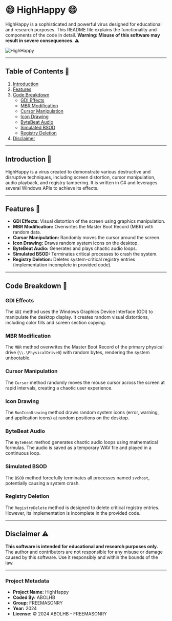 # 😄 HighHappy 😄

HighHappy is a sophisticated and powerful virus designed for educational and research purposes. This README file explains the functionality and components of the code in detail. **Warning: Misuse of this software may result in severe consequences. ⚠️**

![HighHappy](https://i.ibb.co/z6Vq7mM/High-Happy.png)

---

## Table of Contents 📑
1. [Introduction](#introduction)
2. [Features](#features)
3. [Code Breakdown](#code-breakdown)
   - [GDI Effects](#gdi-effects)
   - [MBR Modification](#mbr-modification)
   - [Cursor Manipulation](#cursor-manipulation)
   - [Icon Drawing](#icon-drawing)
   - [ByteBeat Audio](#bytebeat-audio)
   - [Simulated BSOD](#simulated-bsod)
   - [Registry Deletion](#registry-deletion)
4. [Disclaimer](#disclaimer)

---

## Introduction 🚀

HighHappy is a virus created to demonstrate various destructive and disruptive techniques, including screen distortion, cursor manipulation, audio playback, and registry tampering. It is written in C# and leverages several Windows APIs to achieve its effects.

---

## Features 🔧

- **GDI Effects:** Visual distortion of the screen using graphics manipulation.
- **MBR Modification:** Overwrites the Master Boot Record (MBR) with random data.
- **Cursor Manipulation:** Randomly moves the cursor around the screen.
- **Icon Drawing:** Draws random system icons on the desktop.
- **ByteBeat Audio:** Generates and plays chaotic audio loops.
- **Simulated BSOD:** Terminates critical processes to crash the system.
- **Registry Deletion:** Deletes system-critical registry entries (implementation incomplete in provided code).

---

## Code Breakdown 📝

### GDI Effects
The `GDI` method uses the Windows Graphics Device Interface (GDI) to manipulate the desktop display. It creates random visual distortions, including color fills and screen section copying.

### MBR Modification
The `MBR` method overwrites the Master Boot Record of the primary physical drive (`\\.\PhysicalDrive0`) with random bytes, rendering the system unbootable.

### Cursor Manipulation
The `Cursor` method randomly moves the mouse cursor across the screen at rapid intervals, creating a chaotic user experience.

### Icon Drawing
The `RunIconDrawing` method draws random system icons (error, warning, and application icons) at random positions on the desktop.

### ByteBeat Audio
The `ByteBeat` method generates chaotic audio loops using mathematical formulas. The audio is saved as a temporary WAV file and played in a continuous loop.

### Simulated BSOD
The `BSOD` method forcefully terminates all processes named `svchost`, potentially causing a system crash.

### Registry Deletion
The `RegistryDelete` method is designed to delete critical registry entries. However, its implementation is incomplete in the provided code.

---

## Disclaimer ⚠️

**This software is intended for educational and research purposes only.**  
The author and contributors are not responsible for any misuse or damage caused by this software. Use it responsibly and within the bounds of the law.

---

### Project Metadata

- **Project Name:** HighHappy
- **Coded By:** ABOLHB
- **Group:** FREEMASONRY
- **Year:** 2024
- **License:** © 2024 ABOLHB - FREEMASONRY
